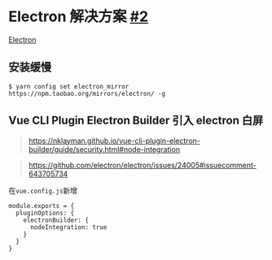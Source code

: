 # Electron 解决方案 [#2](https://github.com/vhxubo/blog/issues/2)

[Electron](https://github.com/vhxubo/blog/issues?q=label:Electron)

## 安装缓慢

```
$ yarn config set electron_mirror https://npm.taobao.org/mirrors/electron/ -g
```

## Vue CLI Plugin Electron Builder 引入 electron 白屏

> https://nklayman.github.io/vue-cli-plugin-electron-builder/guide/security.html#node-integration

> https://github.com/electron/electron/issues/24005#issuecomment-643705734

在`vue.config.js`新增
```
module.exports = {
  pluginOptions: {
    electronBuilder: {
      nodeIntegration: true
    }
  }
}
```
